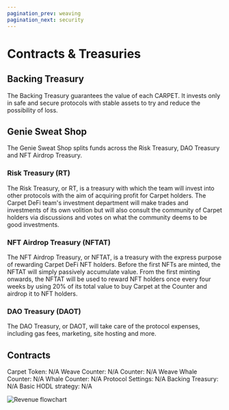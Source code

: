 ```yaml
---
pagination_prev: weaving
pagination_next: security
---
```


# Contracts & Treasuries

## Backing Treasury

The Backing Treasury guarantees the value of each CARPET. It invests only in safe and secure protocols with stable assets to try and reduce the possibility of loss.

## Genie Sweat Shop

The Genie Sweat Shop splits funds across the Risk Treasury, DAO Treasury and NFT Airdrop Treasury.

### Risk Treasury (RT)

The Risk Treasury, or RT, is a treasury with which the team will invest into other protocols with the aim of acquiring profit for Carpet holders. The Carpet DeFi team's investment department will make trades and investments of its own volition but will also consult the community of Carpet holders via discussions and votes on what the community deems to be good investments.

### NFT Airdrop Treasury (NFTAT)

The NFT Airdrop Treasury, or NFTAT, is a treasury with the express purpose of rewarding Carpet DeFi NFT holders. Before the first NFTs are minted, the NFTAT will simply passively accumulate value. From the first minting onwards, the NFTAT will be used to reward NFT holders once every four weeks by using 20% of its total value to buy Carpet at the Counter and airdrop it to NFT holders.

### DAO Treasury (DAOT)

The DAO Treasury, or DAOT, will take care of the protocol expenses, including gas fees, marketing, site hosting and more.

## Contracts

Carpet Token: N/A
Weave Counter: N/A
Counter: N/A
Weave Whale Counter: N/A
Whale Counter: N/A
Protocol Settings: N/A
Backing Treasury: N/A
Basic HODL strategy: N/A

![Revenue flowchart](/img/revenue.png)
